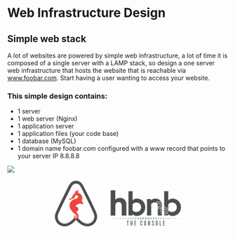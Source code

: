 # Web Infrastructure Design

## Simple web stack
A lot of websites are powered by simple web infrastructure, a lot of time it is composed of a single server with a LAMP stack, so design a one server web infrastructure that hosts the website that is reachable via www.foobar.com. Start having a user wanting to access your website.

### This simple design contains:
- 1 server
- 1 web server (Nginx)
- 1 application server
- 1 application files (your code base)
- 1 database (MySQL)
- 1 domain name foobar.com configured with a www record that points to your server IP 8.8.8.8

<img src="https://github.com/AlisonQuinter17/holberton-system_engineering-devops/tree/master/0x09-web_infrastructure_design/master/markdown_multimedia/simple_web_desing.gif" class="responsive"/>

<img src="https://github.com/AlisonQuinter17/AirBnB_clone/blob/main/multimedia/console.gif" class="responsive"/>
